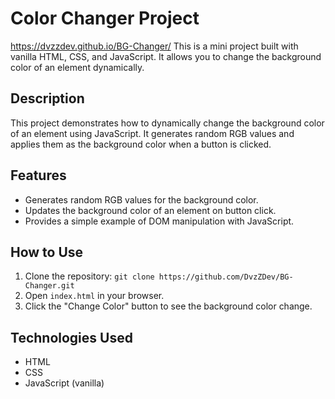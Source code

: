 <!-- README.md -->

# Color Changer Project
https://dvzzdev.github.io/BG-Changer/
This is a mini project built with vanilla HTML, CSS, and JavaScript. It allows you to change the background color of an element dynamically.

## Description

This project demonstrates how to dynamically change the background color of an element using JavaScript. It generates random RGB values and applies them as the background color when a button is clicked.

## Features

- Generates random RGB values for the background color.
- Updates the background color of an element on button click.
- Provides a simple example of DOM manipulation with JavaScript.

## How to Use

1. Clone the repository: `git clone https://github.com/DvzZDev/BG-Changer.git`
2. Open `index.html` in your browser.
3. Click the "Change Color" button to see the background color change.

## Technologies Used

- HTML
- CSS
- JavaScript (vanilla)


